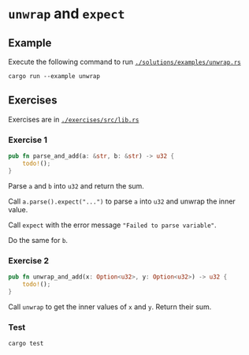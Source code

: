 # `unwrap` and `expect`

## Example

Execute the following command to run [`./solutions/examples/unwrap.rs`](./solutions/examples/unwrap.rs)

```shell
cargo run --example unwrap
```

## Exercises

Exercises are in [`./exercises/src/lib.rs`](./exercises/src/lib.rs)

### Exercise 1

```rust
pub fn parse_and_add(a: &str, b: &str) -> u32 {
    todo!();
}
```

Parse `a` and `b` into `u32` and return the sum.

Call `a.parse().expect("...")` to parse `a` into `u32` and unwrap the inner value.

Call `expect` with the error message `"Failed to parse variable"`.

Do the same for `b`.

### Exercise 2

```rust
pub fn unwrap_and_add(x: Option<u32>, y: Option<u32>) -> u32 {
    todo!();
}
```

Call `unwrap` to get the inner values of `x` and `y`. Return their sum.

### Test

```shell
cargo test
```
